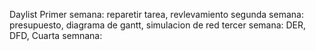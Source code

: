 Daylist 
Primer semana: reparetir tarea, revlevamiento
segunda semana: presupuesto, diagrama de gantt, simulacion de red
tercer semana: DER, DFD, 
Cuarta semnana: 
 
